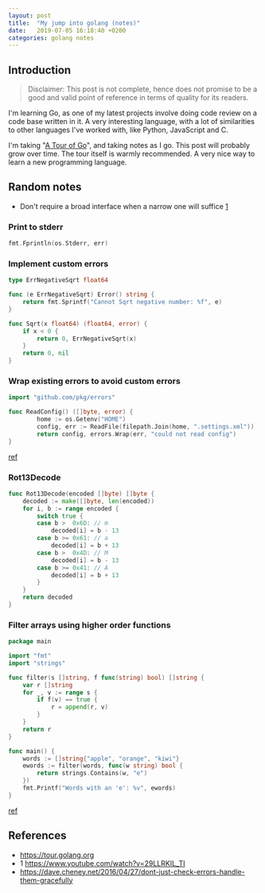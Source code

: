 ```yaml
---
layout: post
title:  "My jump into golang (notes)"
date:   2019-07-05 16:18:40 +0200
categories: golang notes
---
```


## Introduction

> Disclaimer: This post is not complete, hence does not promise to be a good
> and valid point of reference in terms of quality for its readers.

I'm learning Go, as one of my latest projects involve doing code review on a
code base written in it. A very interesting language, with a lot of similarities
to other languages I've worked with, like Python, JavaScript and C.

I'm taking "[A Tour of Go][tour]", and taking notes as I go. This post will probably
grow over time. The tour itself is warmly recommended. A very nice way to
learn a new programming language.

## Random notes

- Don't require a broad interface when a narrow one will suffice [1][]

### Print to stderr

```go
fmt.Fprintln(os.Stderr, err)
```

### Implement custom errors

```go
type ErrNegativeSqrt float64

func (e ErrNegativeSqrt) Error() string {
    return fmt.Sprintf("Cannot Sqrt negative number: %f", e)
}

func Sqrt(x float64) (float64, error) {
    if x < 0 {
        return 0, ErrNegativeSqrt(x)
    }
    return 0, nil
}
```

### Wrap existing errors to avoid custom errors

```go
import "github.com/pkg/errors"

func ReadConfig() ([]byte, error) {
        home := os.Getenv("HOME")
        config, err := ReadFile(filepath.Join(home, ".settings.xml"))
        return config, errors.Wrap(err, "could not read config")
}
```

[ref](https://dave.cheney.net/2016/04/27/dont-just-check-errors-handle-them-gracefully)

### Rot13Decode

```go
func Rot13Decode(encoded []byte) []byte {
    decoded := make([]byte, len(encoded))
    for i, b := range encoded {
        switch true {
        case b >  0x6D: // m
            decoded[i] = b - 13
        case b >= 0x61: // a
            decoded[i] = b + 13
        case b >  0x4D: // M
            decoded[i] = b - 13
        case b >= 0x41: // A
            decoded[i] = b + 13
        }
    }
    return decoded
}
```

### Filter arrays using higher order functions

```go
package main

import "fmt"
import "strings"

func filter(s []string, f func(string) bool) []string {
	var r []string
	for _, v := range s {
		if f(v) == true {
			r = append(r, v)
		}
	}
	return r
}

func main() {
	words := []string{"apple", "orange", "kiwi"}
	ewords := filter(words, func(w string) bool {
		return strings.Contains(w, "e")
	})
	fmt.Printf("Words with an 'e': %v", ewords)
}
```

[ref](https://golangbot.com/first-class-functions/)

## References
- <https://tour.golang.org>
- 1 <https://www.youtube.com/watch?v=29LLRKIL_TI>
- <https://dave.cheney.net/2016/04/27/dont-just-check-errors-handle-them-gracefully>

[tour]: https://tour.golang.org
[1]: https://www.youtube.com/watch?v=29LLRKIL_TI

